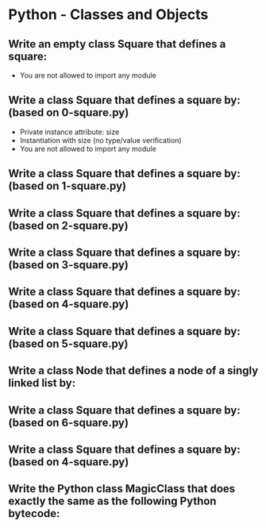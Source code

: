 # Python - Classes and Objects

## Write an empty class Square that defines a square:

- You are not allowed to import any module

## Write a class Square that defines a square by: (based on 0-square.py)

* Private instance attribute: size
* Instantiation with size (no type/value verification)
* You are not allowed to import any module

## Write a class Square that defines a square by: (based on 1-square.py)

## Write a class Square that defines a square by: (based on 2-square.py)

## Write a class Square that defines a square by: (based on 3-square.py)

## Write a class Square that defines a square by: (based on 4-square.py)

## Write a class Square that defines a square by: (based on 5-square.py)

## Write a class Node that defines a node of a singly linked list by: 

## Write a class Square that defines a square by: (based on 6-square.py)

## Write a class Square that defines a square by: (based on 4-square.py)

## Write the Python class MagicClass that does exactly the same as the following Python bytecode:
